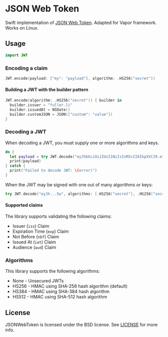 # JSON Web Token

Swift implementation of [JSON Web Token](https://tools.ietf.org/html/draft-ietf-oauth-json-web-token-32).
Adapted for Vapor framework.
Works on Linux.

## Usage

```swift
import JWT
```

### Encoding a claim

```swift
JWT.encode(payload: ["my": "payload"], algorithm: .HS256("secret"))
```

#### Building a JWT with the builder pattern

```swift
JWT.encode(algorithm: .HS256("secret")) { builder in
  builder.issuer = "fuller.li"
  builder.issuedAt = NSDate()
  builder.customJSON = JSON(["custom": "value"])
}
```

### Decoding a JWT

When decoding a JWT, you must supply one or more algorithms and keys.

```swift
do {
  let payload = try JWT.decode("eyJhbGciOiJIUzI1NiIsInR5cCI6IkpXVCJ9.e30.2_8pWJfyPup0YwOXK7g9Dn0cF1E3pdn299t4hSeJy5w", algorithm: .HS256("secret"))
  print(payload)
} catch {
  print("Failed to decode JWT: \(error)")
}
```

When the JWT may be signed with one out of many algorithms or keys:

```swift
try JWT.decode("eyJh...5w", algorithms: [.HS256("secret"), .HS256("secret2"), .HS512("secure")])
```

#### Supported claims

The library supports validating the following claims:

- Issuer (`iss`) Claim
- Expiration Time (`exp`) Claim
- Not Before (`nbf`) Claim
- Issued At (`iat`) Claim
- Audience (`aud`) Claim

### Algorithms

This library supports the following algorithms:

- None - Unsecured JWTs
- HS256 - HMAC using SHA-256 hash algorithm (default)
- HS384 - HMAC using SHA-384 hash algorithm
- HS512 - HMAC using SHA-512 hash algorithm

## License

JSONWebToken is licensed under the BSD license. See [LICENSE](LICENSE) for more info.

